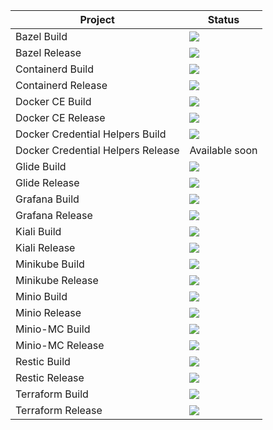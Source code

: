 Project | Status
------------ | -------------
Bazel Build| <a href="https://travis-ci.org/Unicamp-OpenPower/bazel-build"><img src="https://travis-ci.org/Unicamp-OpenPower/bazel-build.png"></a>
Bazel Release | <a href="https://travis-ci.org/Unicamp-OpenPower/bazel-releases"><img src="https://travis-ci.org/Unicamp-OpenPower/bazel-releases.png"></a>
Containerd Build| <a href="https://travis-ci.org/Unicamp-OpenPower/containerd-build"><img src="https://travis-ci.org/Unicamp-OpenPower/containerd-build.png"></a>
Containerd Release| <a href="https://travis-ci.org/Unicamp-OpenPower/containerd-releases"><img src="https://travis-ci.org/Unicamp-OpenPower/containerd-releases.png"></a>
Docker CE Build | <a href="https://travis-ci.org/Unicamp-OpenPower/docker-ce-build"><img src="https://travis-ci.org/Unicamp-OpenPower/docker-ce-build.png"></a>
Docker CE Release | <a href="https://travis-ci.org/Unicamp-OpenPower/docker-ce-releases"><img src="https://travis-ci.org/Unicamp-OpenPower/docker-ce-releases.png"></a>
Docker Credential Helpers Build | <a href="https://travis-ci.org/Unicamp-OpenPower/docker-credential-helpers-build"><img src="https://travis-ci.org/Unicamp-OpenPower/docker-credential-helpers-build.png"></a>
Docker Credential Helpers Release | Available soon
Glide Build | <a href="https://travis-ci.org/Unicamp-OpenPower/glide-build"><img src="https://travis-ci.org/Unicamp-OpenPower/glide-build.png"></a>
Glide Release | <a href="https://travis-ci.org/Unicamp-OpenPower/glide-releases"><img src="https://travis-ci.org/Unicamp-OpenPower/glide-releases.png"></a>
Grafana Build | <a href="https://travis-ci.org/Unicamp-OpenPower/grafana-build"><img src="https://travis-ci.org/Unicamp-OpenPower/grafana-build.png"></a>
Grafana Release | <a href="https://travis-ci.org/Unicamp-OpenPower/grafana-releases"><img src="https://travis-ci.org/Unicamp-OpenPower/grafana-releases.png"></a>
Kiali Build | <a href="https://travis-ci.org/Unicamp-OpenPower/kiali-build"><img src="https://travis-ci.org/Unicamp-OpenPower/kiali-build.png"></a>
Kiali Release | <a href="https://travis-ci.org/Unicamp-OpenPower/kiali-releases"><img src="https://travis-ci.org/Unicamp-OpenPower/kiali-releases.png"></a>
Minikube Build | <a href="https://travis-ci.org/Unicamp-OpenPower/minikube-build"><img src="https://travis-ci.org/Unicamp-OpenPower/minikube-build.png"></a>
Minikube Release | <a href="https://travis-ci.org/Unicamp-OpenPower/minikube-releases"><img src="https://travis-ci.org/Unicamp-OpenPower/minikube-releases.png"></a>
Minio Build | <a href="https://travis-ci.org/Unicamp-OpenPower/minio-build"><img src="https://travis-ci.org/Unicamp-OpenPower/minio-build.png"></a>
Minio Release | <a href="https://travis-ci.org/Unicamp-OpenPower/minio-releases"><img src="https://travis-ci.org/Unicamp-OpenPower/minio-releases.png"></a>
Minio-MC Build | <a href="https://travis-ci.org/Unicamp-OpenPower/minio-mc-build"><img src="https://travis-ci.org/Unicamp-OpenPower/minio-mc-build.png"></a>
Minio-MC Release | <a href="https://travis-ci.org/Unicamp-OpenPower/minio-mc-releases"><img src="https://travis-ci.org/Unicamp-OpenPower/minio-mc-releases.png"></a>
Restic Build | <a href="https://travis-ci.org/Unicamp-OpenPower/restic-build"><img src="https://travis-ci.org/Unicamp-OpenPower/restic-build.png"></a>
Restic Release | <a href="https://travis-ci.org/Unicamp-OpenPower/restic-releases"><img src="https://travis-ci.org/Unicamp-OpenPower/restic-releases.png"></a>
Terraform Build | <a href="https://travis-ci.org/Unicamp-OpenPower/terraform-build"><img src="https://travis-ci.org/Unicamp-OpenPower/terraform-build.png"></a>
Terraform Release | <a href="https://travis-ci.org/Unicamp-OpenPower/releases-build"><img src="https://travis-ci.org/Unicamp-OpenPower/terraform-releases.png"></a>
